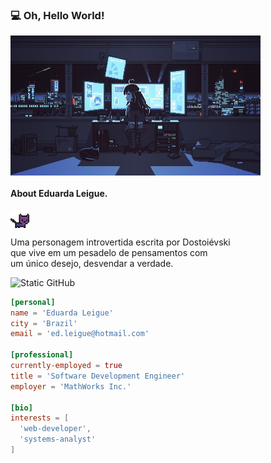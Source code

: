 <h3> 💻 Oh, Hello World!</h3>
<img align= "center" alt="Night Coding" src="./assets_readme/girl.jpg" width='400'/>

<h4>About Eduarda Leigue.</h4> <img align="center" src="./assets_readme/cat.gif" height="5%" width="6%"/>
<p> Uma personagem introvertida escrita por Dostoiévski <br> que vive em um pesadelo de pensamentos com <br> um único desejo, desvendar a verdade.</p>

<img src="https://img.shields.io/static/v1?label=Overview&message=LEIGUEED&color=bca9f5&style=for-the-badge&logo=GitHub" alt="Static GitHub"/>

```toml
[personal]
name = 'Eduarda Leigue'
city = 'Brazil'
email = 'ed.leigue@hotmail.com'

[professional]
currently-employed = true
title = 'Software Development Engineer'
employer = 'MathWorks Inc.'

[bio]
interests = [
  'web-developer',
  'systems-analyst'
]
```
